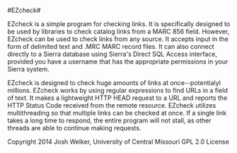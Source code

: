 #EZcheck#

EZcheck is a simple program for checking links. It is specifically designed to be used by libraries to check catalog links from a MARC 856 field. However,
EZcheck can be used to check links from any source. It accepts input in the form of delimited text and .MRC MARC record files. It can also connect directly to a Sierra database using
Sierra's Direct SQL Access interface, provided you have a username that has the appropriate permissions in your Sierra system.

EZcheck is designed to check huge amounts of links at once--potentialyl millions. EZcheck works by using regular expressions to find URLs in a field of text.
It makes a lightweight HTTP HEAD request to a URL and reports the HTTP Status Code received from the remote resource. EZcheck utilizes multithreading so that multiple links can
be checked at once. If a single link takes a long time to respond, the entire program will not stall, as other threads are able to continue making requests.

Copyright 2014
Josh Welker, University of Central Missouri
GPL 2.0 License